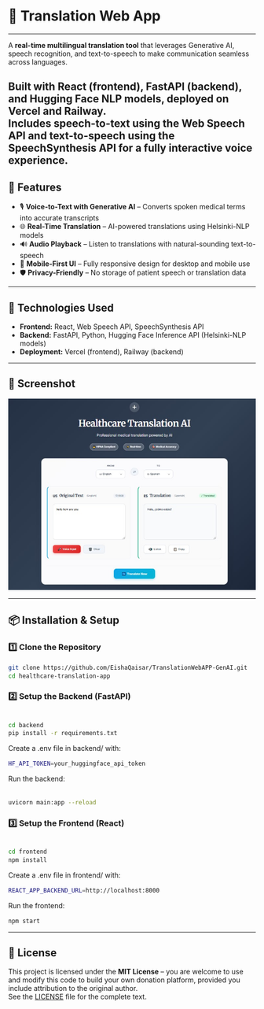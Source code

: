 
# 🏥 Translation Web App
---

A **real-time multilingual translation tool** that leverages Generative AI, speech recognition, and text-to-speech to make communication seamless across languages.


Built with **React (frontend)**, **FastAPI (backend)**, and **Hugging Face NLP models**, deployed on **Vercel** and **Railway**.  
Includes **speech-to-text** using the **Web Speech API** and **text-to-speech** using the **SpeechSynthesis API** for a fully interactive voice experience.
---

## 🚀 Features

- 🎙 **Voice-to-Text with Generative AI** – Converts spoken medical terms into accurate transcripts  
- 🌐 **Real-Time Translation** – AI-powered translations using Helsinki-NLP models  
- 🔊 **Audio Playback** – Listen to translations with natural-sounding text-to-speech  
- 📱 **Mobile-First UI** – Fully responsive design for desktop and mobile use  
- 🛡 **Privacy-Friendly** – No storage of patient speech or translation data  

---

## 🔧 Technologies Used

- **Frontend:** React, Web Speech API, SpeechSynthesis API  
- **Backend:** FastAPI, Python, Hugging Face Inference API (Helsinki-NLP models)  
- **Deployment:** Vercel (frontend), Railway (backend)  

---

## 📸 Screenshot  

<p align="center">
  <img src="./images/translationApp.jpg" alt="Translation App Screenshot" width="600" />
</p>

---

## 📦 Installation & Setup

### 1️⃣ Clone the Repository
```bash
git clone https://github.com/EishaQaisar/TranslationWebAPP-GenAI.git
cd healthcare-translation-app
```
### 2️⃣ Setup the Backend (FastAPI)
```bash

cd backend
pip install -r requirements.txt
```
Create a .env file in backend/ with:

```bash
HF_API_TOKEN=your_huggingface_api_token
```
Run the backend:

```bash

uvicorn main:app --reload
```
### 3️⃣ Setup the Frontend (React)
```bash

cd frontend
npm install
```
Create a .env file in frontend/ with:

```bash
REACT_APP_BACKEND_URL=http://localhost:8000
```
Run the frontend:

```bash
npm start
```
---

## 📄 License

This project is licensed under the **MIT License** – you are welcome to use and modify this code to build your own donation platform, provided you include attribution to the original author.  
See the [LICENSE](./LICENSE) file for the complete text.
